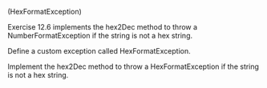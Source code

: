 (HexFormatException) 

Exercise 12.6 implements the hex2Dec method to throw a NumberFormatException if the string is not a hex string. 

Define a custom exception called HexFormatException. 

Implement the hex2Dec method to throw a HexFormatException if the string is not a hex string.

